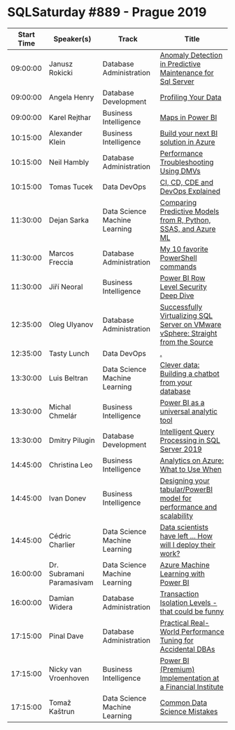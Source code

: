 # SQLSaturday #889 - Prague 2019
Start Time|Speaker(s)|Track|Title
---|---|---|---
09:00:00|Janusz Rokicki|Database Administration|[Anomaly Detection in Predictive Maintenance for Sql Server](93775.md)
09:00:00|Angela Henry|Database Development|[Profiling Your Data](96718.md)
09:00:00|Karel Rejthar|Business Intelligence|[Maps in Power BI](98311.md)
10:15:00|Alexander Klein|Business Intelligence|[Build your next BI solution in Azure](94158.md)
10:15:00|Neil Hambly|Database Administration|[Performance Troubleshooting Using DMVs](95870.md)
10:15:00|Tomas Tucek|Data  DevOps|[CI, CD, CDE and DevOps Explained](98328.md)
11:30:00|Dejan Sarka|Data Science  Machine Learning|[Comparing Predictive Models from R, Python, SSAS, and Azure ML](93235.md)
11:30:00|Marcos Freccia|Database Administration|[My 10 favorite PowerShell commands](93298.md)
11:30:00|Jiří Neoral|Business Intelligence|[Power BI Row Level Security Deep Dive](95462.md)
12:35:00|Oleg Ulyanov|Database Administration|[Successfully Virtualizing SQL Server on VMware vSphere: Straight from the Source](96844.md)
12:35:00|Tasty Lunch|Data  DevOps|[.](98556.md)
13:30:00|Luis Beltran|Data Science  Machine Learning|[Clever data: Building a chatbot from your database](94086.md)
13:30:00|Michal Chmelár|Business Intelligence|[Power BI as a universal analytic tool](95320.md)
13:30:00|Dmitry Pilugin|Database Development|[Intelligent Query Processing in SQL Server 2019](96274.md)
14:45:00|Christina Leo|Business Intelligence|[Analytics on Azure: What to Use When](94559.md)
14:45:00|Ivan Donev|Business Intelligence|[Designing your tabular/PowerBI model for performance and scalability](95298.md)
14:45:00|Cédric Charlier|Data Science  Machine Learning|[Data scientists have left ... How will I deploy their work?](96529.md)
16:00:00|Dr. Subramani Paramasivam|Data Science  Machine Learning|[Azure Machine Learning with Power BI](93957.md)
16:00:00|Damian Widera|Database Administration|[Transaction Isolation Levels - that could be funny](96201.md)
17:15:00|Pinal Dave|Database Administration|[Practical Real-World Performance Tuning for Accidental DBAs](95242.md)
17:15:00|Nicky van Vroenhoven|Business Intelligence|[Power BI (Premium) Implementation at a Financial Institute](95369.md)
17:15:00|Tomaž Kaštrun|Data Science  Machine Learning|[Common Data Science Mistakes](95682.md)
